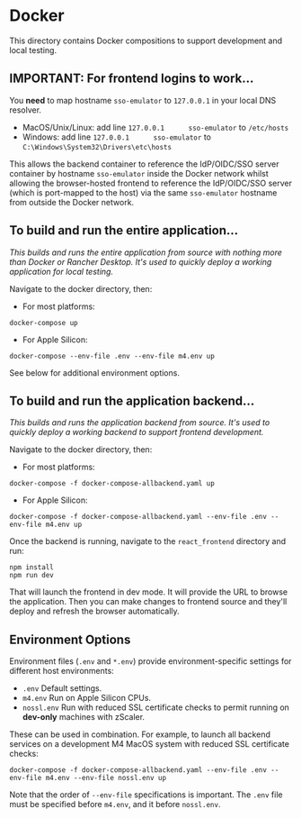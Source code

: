 # Docker

This directory contains Docker compositions to support development and local testing.

## IMPORTANT: For frontend logins to work...

You **need** to map hostname `sso-emulator` to `127.0.0.1` in your local DNS resolver.
- MacOS/Unix/Linux: add line `127.0.0.1      sso-emulator` to `/etc/hosts`
- Windows: add line `127.0.0.1      sso-emulator` to `C:\Windows\System32\Drivers\etc\hosts`

This allows the backend
container to reference the IdP/OIDC/SSO server container by hostname `sso-emulator` inside the Docker network
whilst allowing the browser-hosted frontend to reference the IdP/OIDC/SSO server (which is port-mapped to the host) via the same
`sso-emulator` hostname from outside the Docker network.

## To build and run the entire application...

*This builds and runs the entire application from source with nothing more than Docker or Rancher Desktop. 
It's used to quickly deploy a working application for local testing.*

Navigate to the docker directory, then:

- For most platforms:
```shell
docker-compose up
```

- For Apple Silicon:
```shell
docker-compose --env-file .env --env-file m4.env up
```

See below for additional environment options.

## To build and run the application backend...

*This builds and runs the application backend from source. It's used to quickly deploy a working backend to support frontend
development.*

Navigate to the docker directory, then:

- For most platforms:
```shell
docker-compose -f docker-compose-allbackend.yaml up
```

- For Apple Silicon:
```shell
docker-compose -f docker-compose-allbackend.yaml --env-file .env --env-file m4.env up
```

Once the backend is running, navigate to the `react_frontend` directory and run:
```shell
npm install
npm run dev
```

That will launch the frontend in dev mode. It will provide the URL to browse the application.
Then you can make changes to frontend source and they'll deploy and refresh the browser automatically.

## Environment Options

Environment files (`.env` and `*.env`) provide environment-specific settings for different host environments:

- `.env` Default settings.
- `m4.env` Run on Apple Silicon CPUs.
- `nossl.env` Run with reduced SSL certificate checks to permit running on **dev-only** machines with zScaler.

These can be used in combination. For example, to launch all backend services on a development M4 MacOS system with reduced SSL certificate checks:

```shell
docker-compose -f docker-compose-allbackend.yaml --env-file .env --env-file m4.env --env-file nossl.env up
```

Note that the order of `--env-file` specifications is important. The `.env` file must be specified before `m4.env`, and it before `nossl.env`.
